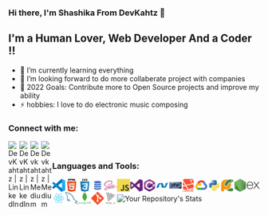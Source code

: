 ### Hi there, I'm Shashika From DevKahtz 👋 



## I'm a Human Lover, Web Developer And a Coder !!


- 🌱 I’m currently learning everything 
- 👯 I’m looking forward to do more collaberate project with companies
- 🥅 2022 Goals: Contribute more to Open Source projects and improve my ability
- ⚡ hobbies: I love to do electronic music composing 

### Connect with me:

[<img align="left" alt="DevKahtz | LinkedIn" width="22px" src="https://cdn.jsdelivr.net/npm/simple-icons@3.13.0/icons/gmail.svg" />][gmail]
[<img align="left" alt="DevKahtz | LinkedIn" width="22px" src="https://cdn.jsdelivr.net/npm/simple-icons@v3/icons/linkedin.svg" />][linkedin]
[<img align="left" alt="Devkahtz | Medium" width="22px" src="https://cdn.jsdelivr.net/npm/simple-icons@3.13.0/icons/medium.svg" />][Medium]
[<img align="left" alt="Devkahtz | Medium" width="22px" src="https://cdn.jsdelivr.net/npm/simple-icons@3.13.0/icons/twitter.svg" />][Twitter]

<br />



### Languages and Tools:

<img align="left" alt="Visual Studio Code" width="26px" src="https://raw.githubusercontent.com/github/explore/80688e429a7d4ef2fca1e82350fe8e3517d3494d/topics/visual-studio-code/visual-studio-code.png" />
<img align="left" alt="HTML5" width="26px" src="https://raw.githubusercontent.com/github/explore/80688e429a7d4ef2fca1e82350fe8e3517d3494d/topics/html/html.png" />
<img align="left" alt="CSS3" width="26px" src="https://raw.githubusercontent.com/github/explore/80688e429a7d4ef2fca1e82350fe8e3517d3494d/topics/css/css.png" />
<img align="left" alt="SQL" width="26px" src="https://raw.githubusercontent.com/github/explore/80688e429a7d4ef2fca1e82350fe8e3517d3494d/topics/sql/sql.png" />
<img align="left" alt="Sass" width="26px" src="https://raw.githubusercontent.com/github/explore/80688e429a7d4ef2fca1e82350fe8e3517d3494d/topics/sass/sass.png" />
<img align="left" alt="JavaScript" width="26px" src="https://raw.githubusercontent.com/github/explore/80688e429a7d4ef2fca1e82350fe8e3517d3494d/topics/javascript/javascript.png" />
<img align="left" alt="visualstudio" width="26px" src="https://github.com/devicons/devicon/blob/master/icons/visualstudio/visualstudio-plain.svg" />
<img align="left" alt="Csharp" width="26px" src="https://github.com/devicons/devicon/blob/master/icons/csharp/csharp-original.svg" />
<img align="left" alt="dotnet" width="26px" src="https://github.com/devicons/devicon/blob/master/icons/dot-net/dot-net-original.svg" />
<img align="left" alt="Php" width="26px" src="https://github.com/devicons/devicon/blob/master/icons/php/php-original.svg" />
<img align="left" alt="Php" width="26px" src="https://github.com/devicons/devicon/blob/master/icons/laravel/laravel-plain-wordmark.svg" />
<img align="left" alt="GoogleCloud" width="26px" src="https://github.com/devicons/devicon/blob/master/icons/googlecloud/googlecloud-original.svg" />
<img align="left" alt="python" width="26px" src="https://github.com/devicons/devicon/blob/master/icons/python/python-original.svg" />
<img align="left" alt="pycharm" width="26px" src="https://github.com/devicons/devicon/blob/master/icons/pycharm/pycharm-original.svg" />
<img align="left" alt="Node.js" width="26px" src="https://raw.githubusercontent.com/github/explore/80688e429a7d4ef2fca1e82350fe8e3517d3494d/topics/nodejs/nodejs.png" />
<img align="left" alt="Express.js" width="26px" src="https://github.com/devicons/devicon/blob/master/icons/express/express-original.svg" />
<img align="left" alt="React" width="26px" src="https://raw.githubusercontent.com/github/explore/80688e429a7d4ef2fca1e82350fe8e3517d3494d/topics/react/react.png" />
<img align="left" alt="MySQL" width="26px" src="https://github.com/devicons/devicon/blob/master/icons/mysql/mysql-original.svg" />
<img align="left" alt="MongoDB" width="26px" src="https://github.com/devicons/devicon/blob/master/icons/mongodb/mongodb-plain-wordmark.svg" />
<img align="left" alt="Git" width="26px" src="https://github.com/devicons/devicon/blob/master/icons/git/git-original.svg" />
<img align="left" alt="threejs" width="26px" src="https://github.com/devicons/devicon/blob/master/icons/threejs/threejs-original-wordmark.svg" />

<br/>

![Your Repository's Stats](https://github-readme-stats.vercel.app/api/top-langs/?username=Shashika503&theme=blue-green)

[gmail]:https://www.kahatapitiyagsj@gmail.com
[linkedin]: https://www.linkedin.com/in/shashika-kahatapitiya-17a590209/
[Medium]: https://medium.com/@TechieKahtz
[Twitter]:https://twitter.com/kahatapitiya45

